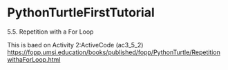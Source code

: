# PythonTurtleFirstTutorial
5.5. Repetition with a For Loop


This is baed on Activity 2:ActiveCode (ac3_5_2)
https://fopp.umsi.education/books/published/fopp/PythonTurtle/RepetitionwithaForLoop.html

